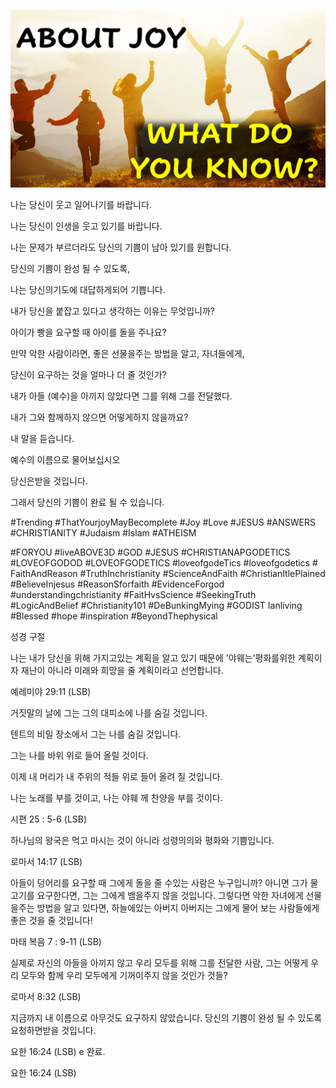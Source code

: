 ![Video cover image](../cover.jpg "cover photo")

나는 당신이 웃고 일어나기를 바랍니다.

나는 당신이 인생을 웃고 있기를 바랍니다.

나는 문제가 부르더라도 당신의 기쁨이 남아 있기를 원합니다.

당신의 기쁨이 완성 될 수 있도록,

나는 당신의기도에 대답하게되어 기쁩니다.

내가 당신을 붙잡고 있다고 생각하는 이유는 무엇입니까?

아이가 빵을 요구할 때 아이를 돌을 주나요?

만약 악한 사람이라면, 좋은 선물을주는 방법을 알고, 자녀들에게,

당신이 요구하는 것을 얼마나 더 줄 것인가?

내가 아들 (예수)을 아끼지 않았다면 그를 위해 그를 전달했다.

내가 그와 함께하지 않으면 어떻게하지 않을까요?

내 말을 듣습니다.

예수의 이름으로 물어보십시오

당신은받을 것입니다.

그래서 당신의 기쁨이 완료 될 수 있습니다.

#Trending #ThatYourjoyMayBecomplete #Joy #Love #JESUS ​​#ANSWERS #CHRISTIANITY #Judaism #Islam #ATHEISM

#FORYOU #liveABOVE3D #GOD #JESUS ​​#CHRISTIANAPGODETICS #LOVEOFGODOD #LOVEOFGODETICS #loveofgodeTics #loveofgodetics # FaithAndReason #TruthInchristianity #ScienceAndFaith #ChristianItlePlained #BelieveInjesus #ReasonSforfaith #EvidenceForgod #understandingchristianity #FaitHvsScience #SeekingTruth #LogicAndBelief #Christianity101 #DeBunkingMying #GODIST Ianliving #Blessed #hope #inspiration #BeyondThephysical

성경 구절

나는 내가 당신을 위해 가지고있는 계획을 알고 있기 때문에 '야웨는'평화를위한 계획이자 재난이 아니라 미래와 희망을 줄 계획이라고 선언합니다.

예레미야 29:11 (LSB)

거짓말의 날에 그는 그의 대피소에 나를 숨길 것입니다.

텐트의 비밀 장소에서 그는 나를 숨길 것입니다.

그는 나를 바위 위로 들어 올릴 것이다.

이제 내 머리가 내 주위의 적들 위로 들어 올려 질 것입니다.

나는 노래를 부를 것이고, 나는 야훼 께 찬양을 부를 것이다.

시편 25 : 5-6 (LSB)

하나님의 왕국은 먹고 마시는 것이 아니라 성령의의와 평화와 기쁨입니다.

로마서 14:17 (LSB)

아들이 덩어리를 요구할 때 그에게 돌을 줄 수있는 사람은 누구입니까? 아니면 그가 물고기를 요구한다면, 그는 그에게 뱀을주지 않을 것입니다. 그렇다면 악한 자녀에게 선물을주는 방법을 알고 있다면, 하늘에있는 아버지 아버지는 그에게 물어 보는 사람들에게 좋은 것을 줄 것입니다!

마태 복음 7 : 9-11 (LSB)

실제로 자신의 아들을 아끼지 않고 우리 모두를 위해 그를 전달한 사람, 그는 어떻게 우리 모두와 함께 우리 모두에게 기꺼이주지 않을 것인가 것들?

로마서 8:32 (LSB)

지금까지 내 이름으로 아무것도 요구하지 않았습니다. 당신의 기쁨이 완성 될 수 있도록 요청하면받을 것입니다.

요한 16:24 (LSB) e 완료.

요한 16:24 (LSB)